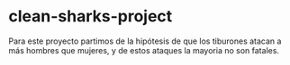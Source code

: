 # clean-sharks-project

Para este proyecto partimos de la hipótesis de que los tiburones atacan a más hombres que mujeres, y de estos ataques la mayoria no son fatales.
